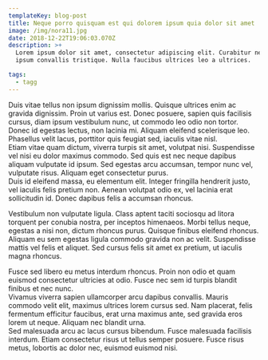 ```yaml
---
templateKey: blog-post
title: Neque porro quisquam est qui dolorem ipsum quia dolor sit amet
image: /img/nora11.jpg
date: 2018-12-22T19:06:03.070Z
description: >+
  Lorem ipsum dolor sit amet, consectetur adipiscing elit. Curabitur nec leo id
  ipsum convallis tristique. Nulla faucibus ultrices leo a ultrices.

tags:
  - tagg
---
```

Duis vitae tellus non ipsum dignissim mollis. Quisque ultrices enim ac gravida dignissim. Proin ut varius est. Donec posuere, sapien quis facilisis cursus, diam ipsum vestibulum nunc, ut commodo leo odio non tortor. Donec id egestas lectus, non lacinia mi. Aliquam eleifend scelerisque leo. Phasellus velit lacus, porttitor quis feugiat sed, iaculis vitae nisl.<br> Etiam vitae quam dictum, viverra turpis sit amet, volutpat nisi. Suspendisse vel nisi eu dolor maximus commodo. Sed quis est nec neque dapibus aliquam vulputate id ipsum. Sed egestas arcu accumsan, tempor nunc vel, vulputate risus. Aliquam eget consectetur purus.<br> Duis id eleifend massa, eu elementum elit. Integer fringilla hendrerit justo, vel iaculis felis pretium non. Aenean volutpat odio ex, vel lacinia erat sollicitudin id. Donec dapibus felis a accumsan rhoncus.



Vestibulum non vulputate ligula. Class aptent taciti sociosqu ad litora torquent per conubia nostra, per inceptos himenaeos. Morbi tellus neque, egestas a nisi non, dictum rhoncus purus. Quisque finibus eleifend rhoncus. Aliquam eu sem egestas ligula commodo gravida non ac velit.  Suspendisse mattis vel felis et aliquet. Sed cursus felis sit amet ex pretium, ut iaculis magna rhoncus.



Fusce sed libero eu metus interdum rhoncus. Proin non odio et quam euismod consectetur ultricies at odio. Fusce nec sem id turpis blandit finibus et nec nunc.<br> Vivamus viverra sapien ullamcorper arcu dapibus convallis. Mauris commodo velit elit, maximus ultrices lorem cursus sed. Nam placerat, felis fermentum efficitur faucibus, erat urna maximus ante, sed gravida eros lorem ut neque. Aliquam nec blandit urna.<br> Sed malesuada arcu ac lacus cursus bibendum. Fusce malesuada facilisis interdum. Etiam consectetur risus ut tellus semper posuere. Fusce risus metus, lobortis ac dolor nec, euismod euismod nisi.
